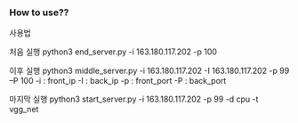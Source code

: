 ### How to use??

사용법

처음 실행
python3 end_server.py -i 163.180.117.202 -p 100

이후 실행
python3 middle_server.py -i 163.180.117.202 -I 163.180.117.202 -p 99 –P 100
-i : front_ip
-I : back_ip
-p : front_port
-P : back_port

마지막 실행
python3 start_server.py -i 163.180.117.202 -p 99 -d cpu -t vgg_net
